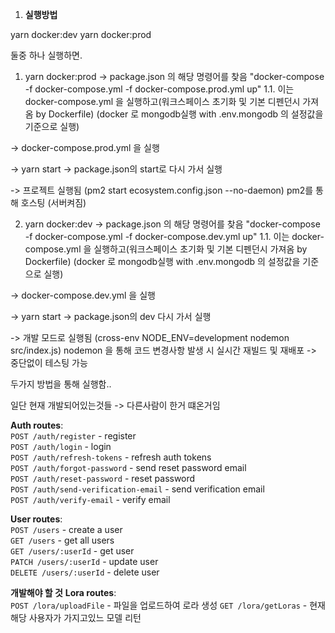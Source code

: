 
1. **실행방법**

yarn docker:dev 
yarn docker:prod

둘중 하나 실행하면.
1. yarn docker:prod -> package.json 의 해당 명령어를 찾음 "docker-compose -f docker-compose.yml -f docker-compose.prod.yml up"
1.1. 이는 docker-compose.yml 을 실행하고(워크스페이스 초기화 및 기본 디펜던시 가져옴 by Dockerfile) 
 (docker 로 mongodb실행 with .env.mongodb 의 설정값을 기준으로 실행)

 -> docker-compose.prod.yml 을 실행

 -> yarn start -> package.json의 start로 다시 가서 실행

 -> 프로젝트 실행됨 (pm2 start ecosystem.config.json --no-daemon) pm2를 통해 호스팅 (서버켜짐) 

2. yarn docker:dev -> package.json 의 해당 명령어를 찾음 "docker-compose -f docker-compose.yml -f docker-compose.dev.yml up"
1.1. 이는 docker-compose.yml 을 실행하고(워크스페이스 초기화 및 기본 디펜던시 가져옴 by Dockerfile) 
 (docker 로 mongodb실행 with .env.mongodb 의 설정값을 기준으로 실행)

 -> docker-compose.dev.yml 을 실행

 -> yarn start -> package.json의 dev 다시 가서 실행

 -> 개발 모드로 실행됨 (cross-env NODE_ENV=development nodemon src/index.js) nodemon 을 통해 코드 변경사항 발생 시 실시간 재빌드 및 재배포  -> 중단없이 테스팅 가능


두가지 방법을 통해 실행함..

일단 현재 개발되어있는것들 -> 다른사람이 한거 떄온거임

**Auth routes**:\
`POST /auth/register` - register\
`POST /auth/login` - login\
`POST /auth/refresh-tokens` - refresh auth tokens\
`POST /auth/forgot-password` - send reset password email\
`POST /auth/reset-password` - reset password\
`POST /auth/send-verification-email` - send verification email\
`POST /auth/verify-email` - verify email

**User routes**:\
`POST /users` - create a user\
`GET /users` - get all users\
`GET /users/:userId` - get user\
`PATCH /users/:userId` - update user\
`DELETE /users/:userId` - delete user


**개발해야 할 것**
**Lora routes**:\
`POST /lora/uploadFile` - 파일을 업로드하여 로라 생성
`GET /lora/getLoras` - 현재 해당 사용자가 가지고있느 모델 리턴
